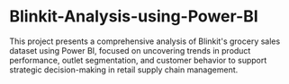# Blinkit-Analysis-using-Power-BI
This project presents a comprehensive analysis of Blinkit's grocery sales dataset using Power BI, focused on uncovering trends in product performance, outlet segmentation, and customer behavior to support strategic decision-making in retail supply chain management.
